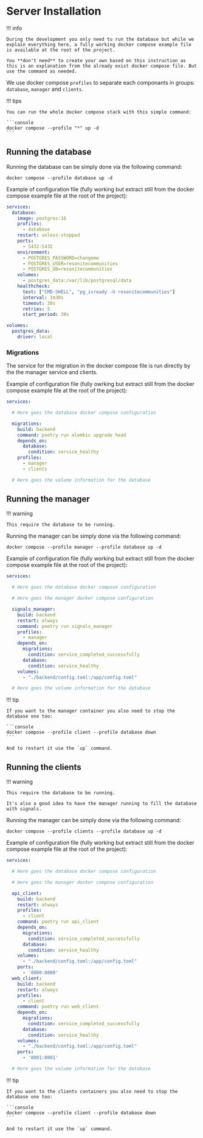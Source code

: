# Server Installation

!!! info

    During the development you only need tu run the database but while we explain everything here, a fully working docker compose example file is available at the root of the project.

    You **don't need** to create your own based on this instruction as this is an explanation from the already exist docker compose file. But use the command as needed.

We use docker compose `profiles` to separate each componants in groups: `database`, `manager` and `clients`.

!!! tips

    You can run the whole docker compose stack with this simple command:

    ```console
    docker compose --profile "*" up -d
    ```

## Running the database

Running the database can be simply done via the following command:

```console
docker compose --profile database up -d
```

Example of configuration file (fully working but extract still from the docker compose example file at the root of the project):

```yaml
services:
  database:
    image: postgres:16
    profiles:
      - database
    restart: unless-stopped
    ports:
      - 5432:5432
    environment:
      - POSTGRES_PASSWORD=changeme
      - POSTGRES_USER=resonitecommunities
      - POSTGRES_DB=resonitecommunities
    volumes:
      - postgres_data:/var/lib/postgresql/data
    healthcheck:
      test: ["CMD-SHELL", "pg_isready -U resonitecommunities"]
      interval: 1m30s
      timeout: 30s
      retries: 5
      start_period: 30s

volumes:
  postgres_data:
    driver: local
```

### Migrations

The service for the migration in the docker compose file is run directly by the the manager service and clients.

Example of configuration file (fully owrking but extract still from the docker compose example file at the root of the project):

```yaml
services:

  # Here goes the database docker compose configuration

  migrations:
    build: backend
    command: poetry run alembic upgrade head
    depends_on:
      database:
        condition: service_healthy
    profiles:
      - manager
      - clients

  # Here goes the volume information for the database

```

## Running the manager

!!! warning

    This require the database to be running.

Running the manager can be simply done via the following command:

```console
docker compose --profile manager --profile database up -d
```

Example of configuration file (fully working but extract still from the docker compose example file at the root of the project):

```yaml
services:

  # Here goes the database docker compose configuration

  # Here goes the manager docker compose configuration

  signals_manager:
    build: backend
    restart: always
    command: poetry run signals_manager
    profiles:
      - manager
    depends_on:
      migrations:
        condition: service_completed_successfully
      database:
        condition: service_healthy
    volumes:
      - "./backend/config.toml:/app/config.toml"

  # Here goes the volume information for the database
```

!!! tip

    If you want to the manager container you also need to stop the database one too:

    ```console
    docker compose --profile client --profile database down
    ```

    And to restart it use the `up` command.

## Running the clients

!!! warning

    This require the database to be running.

    It's also a good idea to have the manager running to fill the database with signals.

Running the manager can be simply done via the following command:

```console
docker compose --profile clients --profile database up -d
```

Example of configuration file (fully working but extract still from the docker compose example file at the root of the project):

```yaml
services:

  # Here goes the database docker compose configuration

  # Here goes the manager docker compose configuration

  api_client:
    build: backend
    restart: always
    profiles:
      - client
    command: poetry run api_client
    depends_on:
      migrations:
        condition: service_completed_successfully
      database:
        condition: service_healthy
    volumes:
      - "./backend/config.toml:/app/config.toml"
    ports:
      - '8000:8000'
  web_client:
    build: backend
    restart: always
    profiles:
      - client
    command: poetry run web_client
    depends_on:
      migrations:
        condition: service_completed_successfully
      database:
        condition: service_healthy
    volumes:
      - "./backend/config.toml:/app/config.toml"
    ports:
      - '8001:8001'

  # Here goes the volume information for the database
```

!!! tip

    If you want to the clients containers you also need to stop the database one too:

    ```console
    docker compose --profile client --profile database down
    ```

    And to restart it use the `up` command.